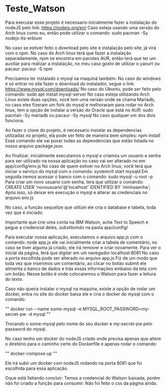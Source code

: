 # Teste_Watson
Para executar esse projeto é necessario inicialmente fazer a instalação do nodeJS pelo link:
https://nodejs.org/en/
Caso esteja usando uma versão do Arch linux como eu, então pode utilizar o comando:
sudo pacman -Sy nodejs-lts-erbium

No caso se estiver feito o download pelo site e instalação pelo site, já virá com o npm. No caso do Arch linux terá que fazer a instalação separadamente, npm se encontra em pacotes AUR, então terá que ter um auxiliar para realizar a instalação, no meu caso gosto de utilizar o yaourt ou pacaur:
pacaur -S npm

Precisamos ter instalado o mysql na maquiná também. No caso do windows é só entrar no site fazer o download do instalador, segue o link:
https://www.mysql.com/downloads/
No caso do Ubuntu, pode ser feito pelo comando:
sudo apt install mysql-server
No caso esteja utilizando Arch Linux existe duas opções, você tem uma versão onde se chama Mariadb, no caso eles fizeram um fork do mysql e melhoraram para rodar no Arch linux, tem a opção de instalar a versão do Oracle que está no AUR:
sudo pacman -Sy mariadb          ou        pacaur -Sy mysql
No caso qualquer um dos dois funciona.

Ao fazer o clone do projeto, é necessario instalar as dependencias utilizadas no projeto, ela pode ser feito de maneira bem simples:
npm install
Esse comando ele vai puxar todas as dependencias que estão listada no nosso arquivo package.json.

Ao finalizar, inicialmente executamos o mysql e criamos um usuario e senha para ser utilizado na nossa aplicação no caso vai ser alterado no em app/config/env.js
No caso de quem estiver no Arch linux, você terá que iniciar o serviço do mysql com o comando:
systemctl start mysqld
Em seguida iremos acessar o banco com o comando:
sudo mysql -u root -p
Para criar um novo usuario com senha, tera que utilizar o comando:
CREATE USER 'novousuario'@'localhost' IDENTIFIED BY 'minhasenha';
Após isso, só deixar em execução o mysql e alterar as credenciais no arquivo env.js

No caso, a função sequelize que utilizei ele cria o database e tabela, toda vez que é iniciado.

Importante que crie uma conta na IBM Watson, ache Text to Speech e pegue a credencial deles, substituindo na pasta app/config/

Para executar nossa aplicação, executamos o arquivo app.js com o comando:
node app.js
ele vai inicialmente criar a tabela de comentário, no caso se tiver alguma já criado, ele irá remover e criar novamente.
Para ver o inicial da página, terá que digitar em um navegador localhost:8081
No caso a porta escolhida pode ser alterado no arquivo app.js
Fiz de um modo que toda vez que inserimos um comentário, ao clicar no botão submit ele alimenta o banco de dados e trás essas informações embaixo da tela com um botão.
Nesse botão é onde colocaremos o Watson para fazer a leitura do texto.

Caso não queira instalar o mysql na maquina, existe a opção de rodar um docker, entra no site do docker baixa ele e cria o docker do mysql com o comando:

""
docker run --name some-mysql -e MYSQL_ROOT_PASSWORD=my-secret-pw -d mysql
""

Trocando o some-mysql pelo nome do seu docker e my-secret-pw pelo password do mysql.

No caso tenho um docker do nodeJS criado onde precisa apenas que altere o diretório para o caminho certo do Dockerfile e apenas rodar o comando:

""
docker-compose up
""

Ele irá subir um docker com nodeJS rodando na porta 8081 que foi escolhida para essa aplicação.

Oque está faltando concluir:
Temos a credencial do Watson baixada, porém não foi criado a função para consumir.
Não foi feito o css da página ainda.
